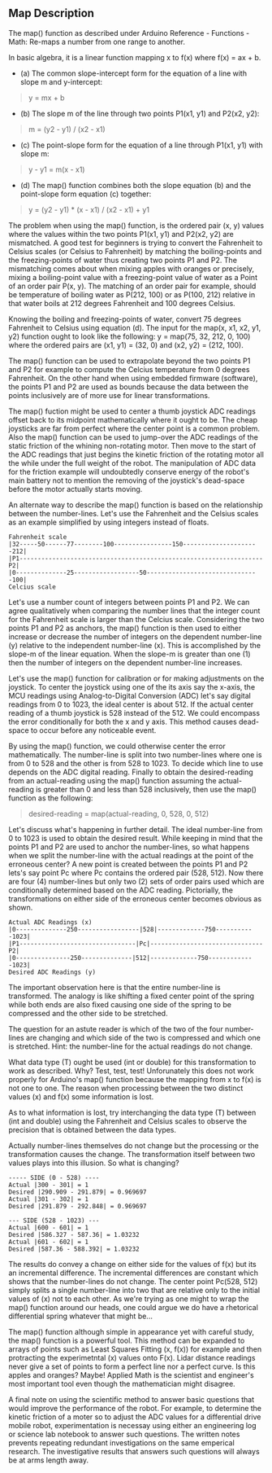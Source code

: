 ## Map Description

The map() function as described under Arduino Reference - Functions - Math: Re-maps a number from one range to another.

In basic algebra, it is a linear function mapping x to f(x) where f(x) = ax + b.

- (a) The common slope-intercept form for the equation of a line with slope m and y-intercept: 

> y = mx + b 

- (b) The slope m of the line through two points P1(x1, y1) and P2(x2, y2):

> m = (y2 - y1) / (x2 - x1)

- (c) The point-slope form for the equation of a line through P1(x1, y1) with slope m:

> y - y1 = m(x - x1)

- (d) The map() function combines both the slope equation (b) and the point-slope form equation (c) together:

> y = (y2 - y1) * (x - x1) / (x2 - x1) + y1

The problem when using the map() function, is the ordered pair (x, y) values where the values within the two points P1(x1, y1) and P2(x2, y2) are mismatched. A good test for beginners is trying to convert the Fahrenheit to Celsius scales (or Celsius to Fahrenheit) by matching the boiling-points and the freezing-points of water thus creating two points P1 and P2. The mismatching comes about when mixing apples with oranges or precisely, mixing a boiling-point value with a freezing-point value of water as a Point of an order pair P(x, y). The matching of an order pair for example, should be temperature of boiling water as P(212, 100) or as P(100, 212) relative in that water boils at 212 degrees Fahrenheit and 100 degrees Celsius.

Knowing the boiling and freezing-points of water, convert 75 degrees Fahrenheit to Celsius using equation (d). The input for the map(x, x1, x2, y1, y2) function ought to look like the following: y = map(75, 32, 212, 0, 100) where the ordered pairs are (x1, y1) = (32, 0) and (x2, y2) = (212, 100).

The map() function can be used to extrapolate beyond the two points P1 and P2 for example to compute the Celcius temperature from 0 degrees Fahrenheit. On the other hand when using embedded firmware (software), the points P1 and P2 are used as bounds because the data between the points inclusively are of more use for linear transformations.

The map() fuction might be used to center a thumb joystick ADC readings offset back to its midpoint mathematically where it ought to be. The cheap joysticks are far from perfect where the center point is a common problem. Also the map() function can be used to jump-over the ADC readings of the static friction of the whining non-rotating motor. Then move to the start of the ADC readings that just begins the kinetic friction of the rotating motor all the  while under the full weight of the robot. The manipulation of ADC data for the friction example will undoubtedly conserve energy of the robot's main battery not to mention the removing of the joystick's dead-space before the motor actually starts moving.

An alternate way to describe the map() function is based on the relationship between the number-lines. Let's use the Fahrenheit and the Celsius scales as an example simplified by using integers instead of floats.

``Fahrenheit scale``<br>
``|32-----50------77--------100----------------150---------------------212|``<br>
``|P1-------------------------------------------------------------------P2|``<br>
``|0--------------25------------------50-------------------------------100|``<br>
``Celcius scale``<br>

Let's use a number count of integers between points P1 and P2. We can agree qualitatively when comparing the number lines that the integer count for the Fahrenheit scale is larger than the Celcius scale. Considering the two points P1 and P2 as anchors, the map() function is then used to either increase or decrease the number of integers on the dependent number-line (y) relative to the independent number-line (x). This is accomplished by the slope-m of the linear equation. When the slope-m is greater than one (1) then the number of integers on the dependent number-line increases.

Let's use the map() function for calibration or for making adjustments on the joystick. To center the joystick using one of the its axis say the x-axis, the MCU readings using Analog-to-Digital Conversion (ADC) let's say digital readings from 0 to 1023, the ideal center is about 512. If the actual center reading of a thumb joystick is 528 instead of the 512. We could encompass the error conditionally for both the x and y axis. This method causes dead-space to occur before any noticeable event. 

By using the map() function, we could otherwise center the error mathematically. The number-line is split into two number-lines where one is from 0 to 528 and the other is from 528 to 1023. To decide which line to use depends on the ADC digital reading. Finally to obtain the desired-reading from an actual-reading using the map() function assuming the actual-reading is greater than 0 and less than 528 inclusively, then use the map() function as the following: 

> desired-reading = map(actual-reading, 0, 528, 0, 512)

Let's discuss what's happening in further detail. The ideal number-line from 0 to 1023 is used to obtain the desired result. While keeping in mind that the points P1 and P2 are used to anchor the number-lines, so what happens when we split the number-line with the actual readings at the point of the erroneous center? A new point is created between the points P1 and P2 lets's say point Pc where Pc contains the ordered pair (528, 512). Now there are four (4) number-lines but only two (2) sets of order pairs used which are conditionally determined based on the ADC reading. Pictorially, the transformations on either side of the erroneous center becomes obvious as shown.

``Actual ADC Readings (x)``<br>
``|0--------------250-----------------|528|-------------750-----------1023|``<br>
``|P1--------------------------------|Pc|-------------------------------P2|``<br>
``|0---------------250--------------|512|-------------750-------------1023|``<br>
``Desired ADC Readings (y)``<br>

The important observation here is that the entire number-line is transformed. The analogy is like shifting a fixed center point of the spring while both ends are also fixed causing one side of the spring to be compressed and the other side to be stretched. 

The question for an astute reader is which of the two of the four number-lines are changing and which side of the two is compressed and which one is stretched. Hint: the number-line for the actual readings do not change. 

What data type (T) ought be used (int or double) for this transformation to work as described. Why? Test, test, test! Unforunately this does not work properly for Arduino's map() function because the mapping from x to f(x) is not one to one. The reason when processing between the two distinct values (x) and f(x) some information is lost.

As to what information is lost, try interchanging the data type (T) between (int and double) using the Fahrenheit and Celsius scales to observe the precision that is obtained between the data types.

Actually number-lines themselves do not change but the processing or the transformation causes the change. The transformation itself between two values plays into this illusion. So what is changing?

``----- SIDE (0 - 528) ----``<br>
``Actual |300 - 301| = 1``<br>
``Desired |290.909 - 291.879| = 0.969697``<br>
``Actual |301 - 302| = 1``<br>
``Desired |291.879 - 292.848| = 0.969697``<br>

``--- SIDE (528 - 1023) ---``<br>
``Actual |600 - 601| = 1``<br>
``Desired |586.327 - 587.36| = 1.03232``<br>
``Actual |601 - 602| = 1``<br>
``Desired |587.36 - 588.392| = 1.03232``<br>

The results do convey a change on either side for the values of f(x) but its an incremental difference. The incremental differences are constant which shows that the number-lines do not change. The center point Pc(528, 512) simply splits a single number-line into two that are relative only to the initial values of (x) not to each other. As we're trying as one might to wrap the map() function around our heads, one could argue we do have a rhetorical differential spring whatever that might be... 

The map() function although simple in appearance yet with careful study, the map() function is a powerful tool. This method can be expanded to arrays of points such as Least Squares Fitting (x, f(x)) for example and then protracting the experimetntal (x) values onto F(x). Lidar distance readings never give a set of points to form a perfect line nor a perfect curve. Is this apples and oranges? Maybe! Applied Math is the scientist and engineer's most important tool even though the mathematician might disagree.

A final note on using the scientific method to answer basic questions that would improve the performance of the robot. For example, to determine the kinetic friction of a moter so to adjust the ADC values for a differential drive mobile robot, experimentation is necessay using either an engineering log or science lab notebook to answer such questions. The written notes prevents repeating redundant investigations on the same emperical research. The investigative results that answers such questions will always be at arms length away.
